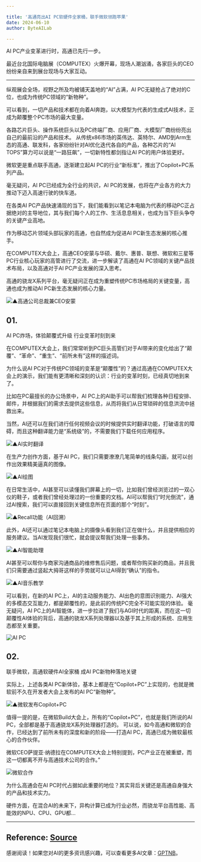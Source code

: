 ```yaml
---

title: '高通亮出AI PC软硬件全家桶，联手微软领跑苹果'
date: 2024-06-10
author: ByteAILab

---
```


AI PC产业变革进行时，高通已先行一步。

最近台北国际电脑展（COMPUTEX）火爆开幕，现场人潮汹涌，各家巨头的CEO纷纷亲自来到展台现场与大家互动。

---
纵观展会全场，视野之所及均被铺天盖地的“AI”占满，AI PC无疑抢占了绝对的C位，也成为传统PC领域的“新物种”。

可以看到，一切产品和技术都在向着AI奔跑，以大模型为代表的生成式AI技术，正成为颠覆整个PC市场的最大变量。

各路芯片巨头、操作系统巨头以及PC终端厂商、应用厂商、大模型厂商纷纷亮出自己的最前沿的产品和技术。
从传统x86市场的英伟达、英特尔、AMD到Arm生态的高通、联发科，各家纷纷针对AI优化迭代各自的产品，各种芯片的“AI TOPS”算力可以说是“一路狂飙”，一切新特性都剑指让AI PC的用户体验更好。

微软更是重点联手高通，逐渐建立起AI PC的行业“新标准”，推出了Copilot+PC系列产品。

毫无疑问，AI PC已经成为全行业的共识，AI PC的发展，也将在产业各方的大力推动下迈入高速行驶的快车道。

在各类AI PC产品快速涌现的当下，我们能看到以笔记本电脑为代表的移动PC正占据绝对的主导地位，其与我们每个人的工作、生活息息相关，也成为当下巨头争夺的关键产业高地。

作为移动芯片领域头部玩家的高通，也自然成为促进AI PC新生态发展的核心推手。

在COMPUTEX大会上，高通CEO安蒙与华硕、戴尔、惠普、联想、微软和三星等PC行业核心玩家的高管进行了交流，进一步解读了高通在AI PC领域的关键产品技术布局，以及高通对于AI PC产业发展的深入思考。

高通的骁龙X系列平台，毫无疑问正在成为重塑传统PC市场格局的关键变量，高通也成为推动AI PC新生态发展的核心力量。

![▲高通公司总裁兼CEO安蒙](http://www.jesonc.com/FmkMlTrOOmI-Xt84A751BVAZNhio)

## 01.
AI PC炸场，体验颠覆式升级
行业变革时刻到来

在COMPUTEX大会上，我们常常听到PC巨头高管们对于AI带来的变化给出了“颠覆”、“革命”、“重生”、“前所未有”这样的描述词。

为什么说AI PC对于传统PC领域的变革是“颠覆性”的？通过高通在COMPUTEX大会上的演示，我们能有更清晰和深刻的认识：行业的变革时刻，已经真切地到来了。

比如在PC最擅长的办公场景中，AI PC上的AI助手可以帮我们梳理各种日程安排、邮件，并根据我们的需求去提供这些信息，从而将我们从日常琐碎的信息洪流中拯救出来。

当然，AI还可以在我们进行任何视频会议的时候提供实时翻译功能，打破语言的障碍，而且这种翻译能力是“系统级”的，不需要我们下载任何应用程序。

![▲AI实时翻译](http://www.jesonc.com/lqWU79TFtHmpd2Sag3S5RrIsGI0J)

在生产力创作方面，基于AI PC，我们只需要潦潦几笔简单的线条勾画，就可以创作出效果精美逼真的图像。

![▲AI绘图](http://www.jesonc.com/Fvh5xAr9KLSFLrqdccWJFlF67P2T)

在日常生活中，AI甚至可以读懂我们屏幕上的一切，比如我们曾经浏览过的一双心仪的鞋子，或者我们曾经处理过的一份重要的文档。AI可以帮我们“时光倒流”，通过AI搜索，我们可以直接回到关键信息所在页面的那个“时刻”。

![▲Recall功能（AI回溯）](http://www.jesonc.com/lsrbLWyDgb15DtvfStggBLb_vAPc)

此外，AI还可以通过笔记本电脑上的摄像头看到我们正在做什么，并且提供相应的服务建议。当AI发现我们很忙，就会提议帮我们处理一些事务。

![▲AI智能助理](http://www.jesonc.com/lr6gOnYqWM3rHHHZKYIKMTs5QfkD)

AI甚至可以帮你与商家沟通商品的维修售后问题，或者帮你购买新的商品，并且我们只需要通过竖起大拇哥这样的手势就可以让AI得到“确认”的指令。

![▲AI音乐教学](http://www.jesonc.com/lqNV9FlfMtZaLWN0giq14M1YH7x_)

可以看到，在新的AI PC上，AI的主动服务能力、AI出色的意图识别能力、AI强大的多模态交互能力，都是颠覆性的，是此前的传统PC完全不可能实现的体验。
毫无疑问，AI PC上的AI智能体，进一步拉进了我们与AGI时代的距离，而在这一切颠覆性AI体验的背后，高通的骁龙X系列处理器以及基于其上形成的系统、应用生态都至关重要。

![AI PC](http://www.jesonc.com/FrubNDoPfgiJjyqLl0X3j1N1a_tD)

## 02.
联手微软，高通软硬件AI全家桶
成AI PC新物种落地关键

实际上，上述各类AI PC新体验，基本上都是在“Copilot+PC”上实现的，也就是微软前不久在开发者大会上发布的AI PC“新物种”。

![▲微软发布Copilot+PC](http://www.jesonc.com/lgs7EqW-vss2S9wC3YZ6926vLN_X)

值得一提的是，在微软Build大会上，所有的“Copilot+PC”，也就是我们所说的AI PC，全部都是基于高通骁龙X系列处理器打造的。
可以说，如今高通和微软的合作，已经达到了前所未有的深度和新的阶段——打造AI PC，高通已成为微软最核心的合作伙伴。

微软CEO萨提亚·纳德拉在COMPUTEX大会上特别提到，PC产业正在被重塑，而这一切都离不开与高通技术公司的合作。”

![微软合作](http://www.jesonc.com/FkScdrYNuieON4ef7tqWkzNd36PA)

为什么高通会在AI PC时代占据如此重要的地位？其实背后关键还是高通自身强大的产品和技术实力。

硬件方面，在混合AI的未来下，异构计算已成为行业必然，而骁龙平台高性能、高能效的NPU、CPU、GPU都...
 									
---

Reference: [Source](https://www.aixinzhijie.com/article/6845988)
---
感谢阅读！如果您对AI的更多资讯感兴趣，可以查看更多AI文章：[GPTNB](https://gptnb.com)。